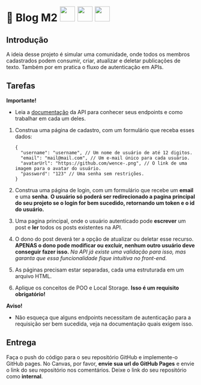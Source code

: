 🏁  Blog M2 <img src="https://cdn.jsdelivr.net/gh/devicons/devicon/icons/javascript/javascript-original.svg" width="40" height="40"/> <img src="https://cdn.jsdelivr.net/gh/devicons/devicon/icons/html5/html5-original.svg" width="40" height="40" />  <img src="https://cdn.jsdelivr.net/gh/devicons/devicon/icons/css3/css3-original.svg" width="40" height="40"/>
===================

Introdução
----------

A ideia desse projeto é simular uma comunidade, onde todos os membros
cadastrados podem consumir, criar, atualizar e deletar publicações de
texto. Também por em pratica o fluxo de autenticação em APIs.

Tarefas
-------

**Importante!**

-   Leia a
    [documentação](https://kenzie-academy-brasil.gitlab.io/fullstack/frontend/services/m2/api-blog-m2/docs-api-blog-m2/)
    da API para conhecer seus endpoints e como trabalhar em cada um
    deles.

1.  Construa uma página de cadastro, com um formulário que receba esses
    dados:

        {
          "username": "username", // Um nome de usuário de até 12 digitos.
          "email": "mail@mail.com", // Um e-mail único para cada usuário.
          "avatarUrl": "https://github.com/wence-.png", // O link de uma imagem para o avatar do usuário.
          "password": "123" // Uma senha sem restrições.
        }

2.  Construa uma página de login, com um formulário que recebe um
    **email** e uma **senha**. **O usuário só poderá ser redirecionado a
    pagina principal do seu projeto se o login for bem sucedido,
    retornando um token e o id do usuário.**

3.  Uma pagina principal, onde o usuário autenticado pode **escrever**
    um post e **ler** todos os posts existentes na API.

4.  O dono do post deverá ter a opção de atualizar ou deletar esse
    recurso. **APENAS o dono pode modificar ou excluir, nenhum outro
    usuário deve conseguir fazer isso.** *Na API já existe uma validação
    para isso, mas garanta que essa funcionalidade fique intuitiva no
    front-end.*

5.  As páginas precisam estar separadas, cada uma estruturada em um
    arquivo HTML.

6.  Aplique os conceitos de POO e Local Storage. **Isso é um requisito
    obrigatório!**

**Aviso!**

-   Não esqueça que alguns endpoints necessitam de autenticação para a
    requisição ser bem sucedida, veja na documentação quais exigem isso.

Entrega
-------

Faça o push do código para o seu repositório GitHub e implemente-o
GitHub pages. No Canvas, por favor, **envie sua url do GitHub Pages** e
envie o link do seu repositório nos comentários. Deixe o link do seu
repositório como **internal**.
